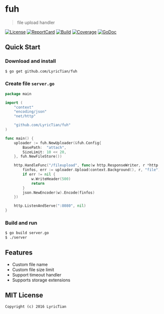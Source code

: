 # fuh

> file upload handler

[![License][License-Image]][License-Url] [![ReportCard][ReportCard-Image]][ReportCard-Url] [![Build][Build-Status-Image]][Build-Status-Url] [![Coverage][Coverage-Image]][Coverage-Url] [![GoDoc][GoDoc-Image]][GoDoc-Url]

## Quick Start

### Download and install

``` bash
$ go get github.com/LyricTian/fuh
```

### Create file `server.go`

``` go
package main

import (
	"context"
	"encoding/json"
	"net/http"

	"github.com/LyricTian/fuh"
)

func main() {
	uploader := fuh.NewUploader(&fuh.Config{
		BasePath:  "attach",
		SizeLimit: 10 << 20,
	}, fuh.NewFileStore())

	http.HandleFunc("/fileupload", func(w http.ResponseWriter, r *http.Request) {
		finfos, err := uploader.Upload(context.Background(), r, "file")
		if err != nil {
			w.WriteHeader(500)
			return
		}
		json.NewEncoder(w).Encode(finfos)
	})

	http.ListenAndServe(":8080", nil)
}

```

### Build and run

``` bash
$ go build server.go
$ ./server
```

## Features

* Custom file name
* Custom file size limit
* Support timeout handler
* Supports storage extensions

## MIT License

```
Copyright (c) 2016 LyricTian
```

[License-Url]: http://opensource.org/licenses/MIT
[License-Image]: https://img.shields.io/npm/l/express.svg
[Build-Status-Url]: https://travis-ci.org/LyricTian/fuh
[Build-Status-Image]: https://travis-ci.org/LyricTian/fuh.svg?branch=master
[ReportCard-Url]: https://goreportcard.com/report/github.com/LyricTian/fuh
[ReportCard-Image]: https://goreportcard.com/badge/github.com/LyricTian/fuh
[GoDoc-Url]: https://godoc.org/github.com/LyricTian/fuh
[GoDoc-Image]: https://godoc.org/github.com/LyricTian/fuh?status.svg
[Coverage-Url]: https://coveralls.io/github/LyricTian/fuh?branch=master
[Coverage-Image]: https://coveralls.io/repos/github/LyricTian/fuh/badge.svg?branch=master
